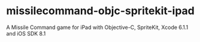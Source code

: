 # missilecommand-objc-spritekit-ipad
A Missile Command game for iPad with Objective-C, SpriteKit, Xcode 6.1.1 and iOS SDK 8.1
